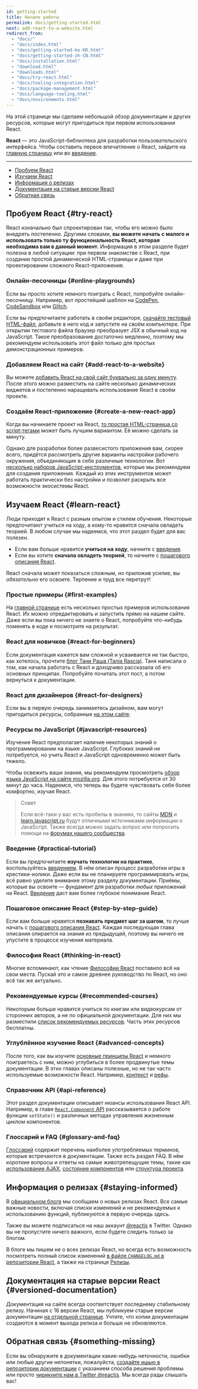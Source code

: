 ```yaml
---
id: getting-started
title: Начало работы
permalink: docs/getting-started.html
next: add-react-to-a-website.html
redirect_from:
  - "docs/"
  - "docs/index.html"
  - "docs/getting-started-ko-KR.html"
  - "docs/getting-started-zh-CN.html"
  - "docs/installation.html"
  - "download.html"
  - "downloads.html"
  - "docs/try-react.html"
  - "docs/tooling-integration.html"
  - "docs/package-management.html"
  - "docs/language-tooling.html"
  - "docs/environments.html"
---
```


На этой странице мы сделаем небольшой обзор документации и других ресурсов, которые могут пригодиться при первом использовании React.

**React** — это JavaScript-библиотека для разработки пользовательского интерфейса. Чтобы составить первое впечатление о React, зайдите на [главную страницу](/) или во [введение](/tutorial/tutorial.html).

---

- [Пробуем React](#try-react)
- [Изучаем React](#learn-react)
- [Информация о релизах](#staying-informed)
- [Документация на старые версии React](#versioned-documentation)
- [Обратная связь](#something-missing)

## Пробуем React {#try-react}

React изначально был спроектирован так, чтобы его можно было внедрять постепенно. Другими словами, **вы можете начать с малого и использовать только ту функциональность React, которая необходима вам в данный момент.** Информация в этом разделе будет полезна в любой ситуации: при первом знакомстве с React, при создании простой динамической HTML-страницы и даже при проектировании сложного React-приложения.

### Онлайн-песочницы {#online-playgrounds}

Если вы просто хотите немного поиграть с React, попробуйте онлайн-песочницу. Например, вот простейший шаблон на [CodePen](codepen://hello-world), [CodeSandbox](https://codesandbox.io/s/new) или [Glitch](https://glitch.com/edit/#!/remix/starter-react-template).

Если вы предпочитаете работать в своём редакторе, [скачайте тестовый HTML-файл](https://raw.githubusercontent.com/reactjs/reactjs.org/master/static/html/single-file-example.html), добавьте в него код и запустите на своём компьютере. При открытии тестового файла браузер преобразует JSX в обычный код на JavaScript. Такое преобразование достаточно медленно, поэтому мы рекомендуем использовать этот файл только для простых демонстрационных примеров. 

### Добавляем React на сайт {#add-react-to-a-website}

Вы можете [добавить React на свой сайт буквально за одну минуту](/docs/add-react-to-a-website.html). После этого можно разместить на сайте несколько динамических виджетов и постепенно наращивать использование React в своём проекте.

### Создаём React-приложение {#create-a-new-react-app}

Когда вы начинаете проект на React, [то простая HTML-страница со script-тегами](/docs/add-react-to-a-website.html) может быть лучшим вариантом. Её можно сделать за минуту.

Однако для разработки более развесистого приложения вам, скорее всего, придётся рассмотреть другие варианты настройки рабочего окружения, объединяющие в себе различные технологии. Вот [несколько наборов JavaScript-инструментов](/docs/create-a-new-react-app.html), которые мы рекомендуем для создания приложения. Каждый из этих инструментов может работать практически без настройки и позволит раскрыть все возможности экосистемы React. 

## Изучаем React {#learn-react}

Люди приходят к React с разным опытом и стилем обучения. Некоторые предпочитают учиться на ходу, а кому-то нравится сначала овладеть теорией. В любом случае мы надеемся, что этот раздел будет для вас полезен.

* Если вам больше нравится **учиться на ходу**, начните с [введения](/tutorial/tutorial.html).
* Если вы хотите **сначала овладеть теорией**, то начните с [пошагового описания React](/docs/hello-world.html).

React сначала может показаться сложным, но приложив усилие, вы *обязательно* его освоите. Терпение и труд все перетрут!

### Простые примеры {#first-examples}

На [главной странице](/) есть несколько простых примеров использования React. Их можно отредактировать и запустить прямо на нашем сайте. Даже если вы пока ничего не знаете о React, попробуйте что-нибудь поменять в коде и посмотрите на результат.

### React для новичков {#react-for-beginners}

Если документация кажется вам сложной и усваивается не так быстро, как хотелось, прочтите [блог Тани Раша (Tania Rascia)](https://www.taniarascia.com/getting-started-with-react/). Таня написала о том, как начала работать с React и доходчиво рассказала об его основных принципах. Попробуйте почитать этот пост, а потом вернуться к документации.

### React для дизайнеров {#react-for-designers}

Если вы в первую очередь занимаетесь дизайном, вам могут пригодиться ресурсы, собранные [на этом сайте](https://reactfordesigners.com/).

### Ресурсы по JavaScript {#javascript-resources}

Изучение React предполагает наличие некоторых знаний о программировании на языке JavaScript. Глубоких знаний не потребуется, но учить React и JavaScript одновременно может быть тяжело. 

Чтобы освежить ваши знания, мы рекомендуем просмотреть [обзор языка JavaScript на сайте mozilla.org](https://developer.mozilla.org/ru/docs/Web/JavaScript/A_re-introduction_to_JavaScript). Для этого потребуется от 30 минут до часа. Надеемся, что теперь вы будете чувствовать себя более комфортно, изучая React.

>Совет
>
>Если всё-таки у вас есть пробелы в знаниях, то сайты [MDN](https://developer.mozilla.org/ru/docs/Web/JavaScript) и [learn.javascript.ru](https://learn.javascript.ru/) будут отличными источниками информации о JavaScript. Также всегда можно задать вопрос или попросить помощи на [форумах нашего сообщества](/community/support.html).

### Введение {#practical-tutorial}

Если вы предпочитаете **изучать технологии на практике**, воспользуйтесь [введением](/tutorial/tutorial.html). В нём описан процесс разработки игры в крестики-нолики. Даже если вы не планируете программировать игры, всё равно уделите внимание этому разделу документации. Приёмы, которые вы освоите — фундамент для разработки *любых* приложений на React. [Введение](/tutorial/tutorial.html) даст вам более глубокое понимание React. 

### Пошаговое описание React {#step-by-step-guide}

Если вам больше нравится **познавать предмет шаг за шагом**, то лучше начать с [пошагового описания React](/docs/hello-world.html). Каждая последующая глава описания опирается на знания из предыдущей, поэтому вы ничего не упустите в процессе изучения материала.

### Философия React {#thinking-in-react}

Многие вспоминают, как чтение [Философии React](/docs/thinking-in-react.html) поставило всё на свои места. Пускай это и самое древнее руководство по React, но оно всё так же актуально.

### Рекомендуемые курсы {#recommended-courses}

Некоторым больше нравится учиться по книгам или видеокурсам от сторонних авторов, а не по официальной документации. Для них мы разместили [список рекомендуемых ресурсов](/community/courses.html). Часть этих ресурсов бесплатны.

### Углублённое изучение React {#advanced-concepts}

После того, как вы изучите [основные принципы React](#main-concepts) и немного поиграетесь с ним, можно углубиться в более продвинутые темы документации. В этих главах описаны полезные, но не так часто используемые возможности React. Например, [контекст](/docs/context.html) и [рефы](/docs/refs-and-the-dom.html).

### Справочник API {#api-reference}

Этот раздел документации описывает нюансы использования React API. Например, в главе [`React.Component` API](/docs/react-component.html) рассказывается о работе функции `setState()` и различных методах управления жизненным циклом компонентов.

### Глоссарий и FAQ {#glossary-and-faq}

[Глоссарий](/docs/glossary.html) содержит перечень наиболее употребляемых терминов, которые встречаются в документации. Также есть раздел FAQ. В нём короткие вопросы и ответы на самые животрепещущие темы, такие как [использование AJAX](/docs/faq-ajax.html), [состояние компонентов](/docs/faq-state.html) или [структура проекта](/docs/faq-structure.html).

## Информация о релизах {#staying-informed}

В [официальном блоге](/blog/) мы сообщаем о новых релизах React. Все самые важные новости, включая списки изменений и не рекомендуемых к использованию функций, публикуются в первую очередь здесь.

Также вы можете подписаться на наш аккаунт [@reactjs](https://twitter.com/reactjs) в Twitter. Однако вы не пропустите ничего важного, если будете следить только за блогом.

В блоге мы пишем не о всех релизах React, но всегда есть возможность посмотреть полный список изменений [в файле `CHANGELOG.md` в репозитории React](https://github.com/facebook/react/blob/master/CHANGELOG.md), а также на странице [Релизы](https://github.com/facebook/react/releases).

## Документация на старые версии React {#versioned-documentation}

Документация на сайте всегда соответствует последнему стабильному релизу. Начиная с 16 версии React, мы публикуем старые версии документации [на отдельной странице](/versions). Учтите, что копии документации создаются в момент выхода релиза и больше не обновляются.

## Обратная связь {#something-missing}

Если вы обнаружите в документации какие-нибудь неточности, ошибки или любые другие непонятки, пожалуйста, [создайте ишью в репозитории документации](https://github.com/reactjs/reactjs.org/issues/new) с указанием способа решения проблемы или просто [чирикните нам в Twitter @reactjs](https://twitter.com/reactjs). Мы всегда рады слышать вас!
